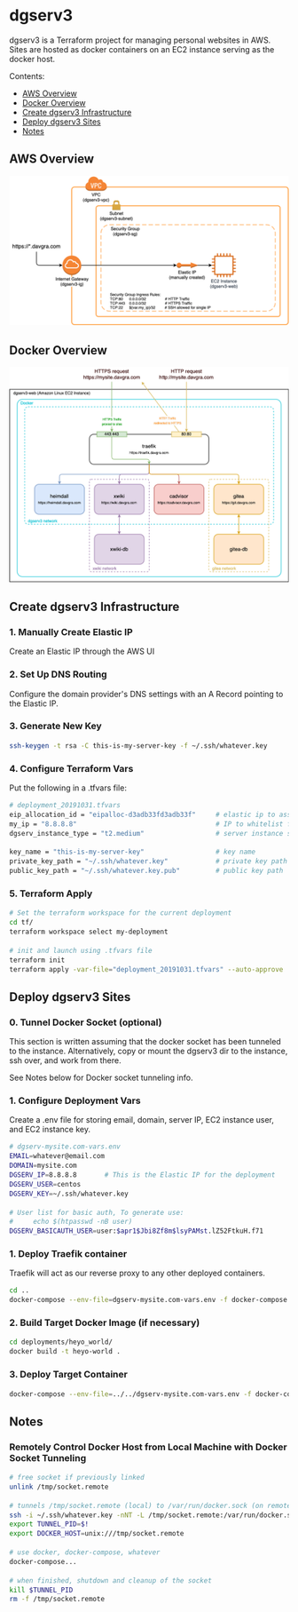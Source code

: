 dgserv3
=======

dgserv3 is a Terraform project for managing personal websites in AWS. Sites are hosted as docker containers on an EC2 instance serving as the docker host.

Contents:
* [AWS Overview](#aws-overview)
* [Docker Overview](#docker-overview)
* [Create dgserv3 Infrastructure](#create-dgserv3-infrastructure)
* [Deploy dgserv3 Sites](#deploy-dgserv3-sites)
* [Notes](#notes)

## AWS Overview

![](docs/dgserv3-aws-diagram.png)

## Docker Overview

![](docs/dgserv3-docker-diagram.png)

## Create dgserv3 Infrastructure

### 1. Manually Create Elastic IP

Create an Elastic IP through the AWS UI

### 2. Set Up DNS Routing

Configure the domain provider's DNS settings with an A Record pointing to the Elastic IP.

### 3. Generate New Key

```bash
ssh-keygen -t rsa -C this-is-my-server-key -f ~/.ssh/whatever.key
```

### 4. Configure Terraform Vars

Put the following in a .tfvars file:

```bash
# deployment_20191031.tfvars
eip_allocation_id = "eipalloc-d3adb33fd3adb33f"     # elastic ip to associate instance with
my_ip = "8.8.8.8"                                   # IP to whitelist for SSH
dgserv_instance_type = "t2.medium"                  # server instance size

key_name = "this-is-my-server-key"                  # key name
private_key_path = "~/.ssh/whatever.key"            # private key path
public_key_path = "~/.ssh/whatever.key.pub"         # public key path
```

### 5. Terraform Apply

```bash
# Set the terraform workspace for the current deployment
cd tf/
terraform workspace select my-deployment

# init and launch using .tfvars file
terraform init
terraform apply -var-file="deployment_20191031.tfvars" --auto-approve
```

## Deploy dgserv3 Sites

### 0. Tunnel Docker Socket (optional)

This section is written assuming that the docker socket has been tunneled to the instance. Alternatively, copy or mount the dgserv3 dir to the instance, ssh over, and work from there.

See Notes below for Docker socket tunneling info.

### 1. Configure Deployment Vars

Create a .env file for storing email, domain, server IP, EC2 instance user, and EC2 instance key.

```bash
# dgserv-mysite.com-vars.env
EMAIL=whatever@email.com
DOMAIN=mysite.com
DGSERV_IP=8.8.8.8       # This is the Elastic IP for the deployment
DGSERV_USER=centos
DGSERV_KEY=~/.ssh/whatever.key

# User list for basic auth, To generate use:
#     echo $(htpasswd -nB user)
DGSERV_BASICAUTH_USER=user:$apr1$Jbi8Zf8m$lsyPAMst.lZ52FtkuH.f71
```

### 1. Deploy Traefik container

Traefik will act as our reverse proxy to any other deployed containers.

```bash
cd ..
docker-compose --env-file=dgserv-mysite.com-vars.env -f docker-compose.traefik.yaml up -d
```

### 2. Build Target Docker Image (if necessary)

```bash
cd deployments/heyo_world/
docker build -t heyo-world .
```

### 3. Deploy Target Container

```bash
docker-compose --env-file=../../dgserv-mysite.com-vars.env -f docker-compose.heyo_world.yaml up -d
```

## Notes

### Remotely Control Docker Host from Local Machine with Docker Socket Tunneling

```bash
# free socket if previously linked
unlink /tmp/socket.remote

# tunnels /tmp/socket.remote (local) to /var/run/docker.sock (on remote machine)
ssh -i ~/.ssh/whatever.key -nNT -L /tmp/socket.remote:/var/run/docker.sock centos@8.8.8.8 &
export TUNNEL_PID=$!
export DOCKER_HOST=unix:///tmp/socket.remote

# use docker, docker-compose, whatever
docker-compose...

# when finished, shutdown and cleanup of the socket
kill $TUNNEL_PID
rm -f /tmp/socket.remote
```


